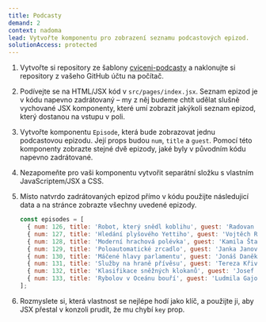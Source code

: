 ```yaml
---
title: Podcasty
demand: 2
context: nadoma
lead: Vytvořte komponentu pro zobrazení seznamu podcastových epizod.
solutionAccess: protected
---
```


1. Vytvořte si repository ze šablony [cviceni-podcasty](https://github.com/Czechitas-podklady-WEB/cviceni-podcasty) a naklonujte si repository z vašeho GitHub účtu na počítač.
1. Podívejte se na HTML/JSX kód v `src/pages/index.jsx`. Seznam epizod je v kódu napevno zadrátovaný – my z něj budeme chtít udělat slušně vychované JSX komponenty, které umí zobrazit jakýkoli seznam epizod, který dostanou na vstupu v poli.
1. Vytvořte komponentu `Episode`, která bude zobrazovat jednu podcastovou epizodu. Její props budou `num`, `title` a `guest`. Pomocí této komponenty zobrazte stejné dvě epizody, jaké byly v původním kódu napevno zadrátované.
1. Nezapomeňte pro vaši komponentu vytvořit separátní složku s vlastním JavaScriptem/JSX a CSS.
1. Místo natvrdo zadrátovaných epizod přímo v kódu použijte následujicí data a na stránce zobrazte všechny uvedené epizody.

   ```js
   const episodes = [
     { num: 126, title: 'Robot, který snědl koblihu', guest: 'Radovan Siwek' },
     { num: 127, title: 'Hledání plyšového Yettiho', guest: 'Vojtěch Ryba' },
     { num: 128, title: 'Moderní hrachová polévka', guest: 'Kamila Štancová' },
     { num: 129, title: 'Poloautomatické zrcadlo', guest: 'Janka Janovská' },
     { num: 130, title: 'Máčené hlavy parlamentu', guest: 'Jonáš Daněk' },
     { num: 131, title: 'Služby na hraně přívěsu', guest: 'Tereza Křivánková' },
     { num: 132, title: 'Klasifikace sněžných klokanů', guest: 'Josef Stix' },
     { num: 133, title: 'Rybolov v Oceánu bouří', guest: 'Ludmila Gajová' },
   ];
   ```

1. Rozmyslete si, která vlastnost se nejlépe hodí jako klíč, a použijte ji, aby JSX přestal v konzoli prudit, že mu chybí `key` prop.

